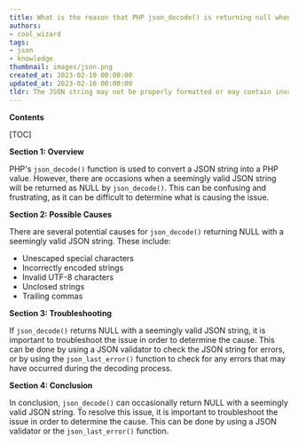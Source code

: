 ```yaml
---
title: What is the reason that PHP json_decode() is returning null when given seemingly valid json?
authors:
- cool_wizard
tags:
- json
- knowledge
thumbnail: images/json.png
created_at: 2023-02-10 00:00:00
updated_at: 2023-02-10 00:00:00
tldr: The JSON string may not be properly formatted or may contain invalid characters.
---
```


**Contents**

[TOC]

**Section 1: Overview**

PHP's `json_decode()` function is used to convert a JSON string into a PHP value. However, there are occasions when a seemingly valid JSON string will be returned as NULL by `json_decode()`. This can be confusing and frustrating, as it can be difficult to determine what is causing the issue.

**Section 2: Possible Causes**

There are several potential causes for `json_decode()` returning NULL with a seemingly valid JSON string. These include: 

- Unescaped special characters
- Incorrectly encoded strings
- Invalid UTF-8 characters
- Unclosed strings
- Trailing commas

**Section 3: Troubleshooting**

If `json_decode()` returns NULL with a seemingly valid JSON string, it is important to troubleshoot the issue in order to determine the cause. This can be done by using a JSON validator to check the JSON string for errors, or by using the `json_last_error()` function to check for any errors that may have occurred during the decoding process.

**Section 4: Conclusion**

In conclusion, `json_decode()` can occasionally return NULL with a seemingly valid JSON string. To resolve this issue, it is important to troubleshoot the issue in order to determine the cause. This can be done by using a JSON validator or the `json_last_error()` function.
